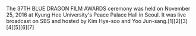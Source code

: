 The 37TH BLUE DRAGON FILM AWARDS ceremony was held on November 25, 2016 at Kyung Hee University's Peace Palace Hall in Seoul. It was live broadcast on SBS and hosted by Kim Hye-soo and Yoo Jun-sang.[1][2][3][4][5][6][7]
